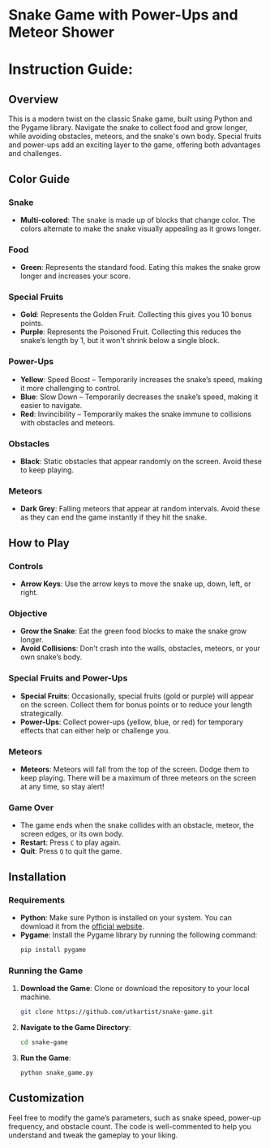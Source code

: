 # Snake Game with Power-Ups and Meteor Shower

# Instruction Guide:

## Overview

This is a modern twist on the classic Snake game, built using Python and the Pygame library. Navigate the snake to collect food and grow longer, while avoiding obstacles, meteors, and the snake's own body. Special fruits and power-ups add an exciting layer to the game, offering both advantages and challenges.

## Color Guide

### Snake
- **Multi-colored**: The snake is made up of blocks that change color. The colors alternate to make the snake visually appealing as it grows longer.

### Food
- **Green**: Represents the standard food. Eating this makes the snake grow longer and increases your score.

### Special Fruits
- **Gold**: Represents the Golden Fruit. Collecting this gives you 10 bonus points.
- **Purple**: Represents the Poisoned Fruit. Collecting this reduces the snake’s length by 1, but it won't shrink below a single block.

### Power-Ups
- **Yellow**: Speed Boost – Temporarily increases the snake’s speed, making it more challenging to control.
- **Blue**: Slow Down – Temporarily decreases the snake’s speed, making it easier to navigate.
- **Red**: Invincibility – Temporarily makes the snake immune to collisions with obstacles and meteors.

### Obstacles
- **Black**: Static obstacles that appear randomly on the screen. Avoid these to keep playing.

### Meteors
- **Dark Grey**: Falling meteors that appear at random intervals. Avoid these as they can end the game instantly if they hit the snake.

## How to Play

### Controls
- **Arrow Keys**: Use the arrow keys to move the snake up, down, left, or right.

### Objective
- **Grow the Snake**: Eat the green food blocks to make the snake grow longer.
- **Avoid Collisions**: Don’t crash into the walls, obstacles, meteors, or your own snake’s body.

### Special Fruits and Power-Ups
- **Special Fruits**: Occasionally, special fruits (gold or purple) will appear on the screen. Collect them for bonus points or to reduce your length strategically.
- **Power-Ups**: Collect power-ups (yellow, blue, or red) for temporary effects that can either help or challenge you.

### Meteors
- **Meteors**: Meteors will fall from the top of the screen. Dodge them to keep playing. There will be a maximum of three meteors on the screen at any time, so stay alert!

### Game Over
- The game ends when the snake collides with an obstacle, meteor, the screen edges, or its own body.
- **Restart**: Press `C` to play again.
- **Quit**: Press `Q` to quit the game.

## Installation

### Requirements
- **Python**: Make sure Python is installed on your system. You can download it from the [official website](https://www.python.org/).
- **Pygame**: Install the Pygame library by running the following command:
    ```bash
    pip install pygame
    ```

### Running the Game
1. **Download the Game**: Clone or download the repository to your local machine.
    ```bash
    git clone https://github.com/utkartist/snake-game.git
    ```
2. **Navigate to the Game Directory**:
    ```bash
    cd snake-game
    ```
3. **Run the Game**:
    ```bash
    python snake_game.py
    ```

## Customization

Feel free to modify the game’s parameters, such as snake speed, power-up frequency, and obstacle count. The code is well-commented to help you understand and tweak the gameplay to your liking.
